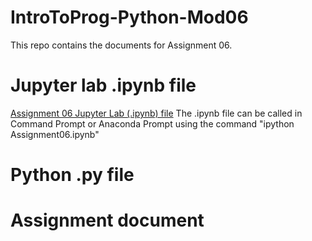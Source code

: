 # IntroToProg-Python-Mod06
This repo contains the documents for Assignment 06.

# Jupyter lab .ipynb file
[Assignment 06 Jupyter Lab (.ipynb) file](https://github.com/deja-monet/IntroToProg-Python-Mod06/blob/main/Assignment06.ipynb)
The .ipynb file can be called in Command Prompt or Anaconda Prompt using the command "ipython Assignment06.ipynb"

# Python .py file

# Assignment document
